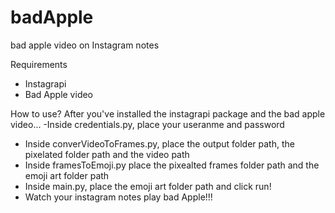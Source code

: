 # badApple
bad apple video on Instagram notes

Requirements
- Instagrapi
- Bad Apple video

How to use?
After you've installed the instagrapi package and the bad apple video...
-Inside credentials.py, place your useranme and password
- Inside converVideoToFrames.py, place the output folder path, the pixelated folder path and the video path
- Inside framesToEmoji.py place the pixealted frames folder path and the emoji art folder path
- Inside main.py, place the emoji art folder path and click run!
- Watch your instagram notes play bad Apple!!!
